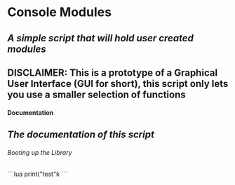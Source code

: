 # Console Modules
*A simple script that will hold user created modules*
------
**DISCLAIMER: This is a prototype of a Graphical User Interface (GUI for short),**
**this script only lets you use a smaller selection of functions**
------
#### Documentation
*The documentation of this script*
------

###### Booting up the Library
ˋˋˋlua
print("test"k
ˋˋˋ
